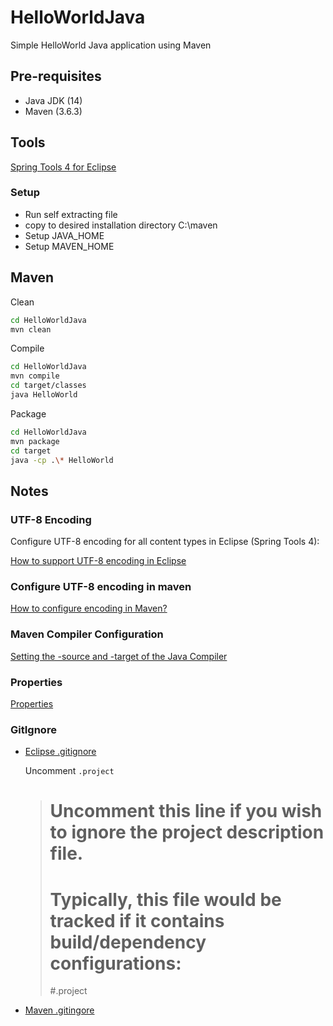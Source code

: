 # HelloWorldJava

Simple HelloWorld Java application using Maven

 ## Pre-requisites
 
 - Java JDK (14)
 - Maven (3.6.3)
 
 ## Tools
 
 [Spring Tools 4 for Eclipse](https://spring.io/tools)
 
 ### Setup
 
 - Run self extracting file
 - copy to desired installation directory C:\maven
 - Setup JAVA_HOME
 - Setup MAVEN_HOME
 
 ## Maven
 
 Clean
 
 ```sh
 cd HelloWorldJava
 mvn clean
 ```
 
Compile
 
 ```sh
 cd HelloWorldJava
 mvn compile
 cd target/classes
 java HelloWorld
 ```
 
Package
 
 ```sh
 cd HelloWorldJava
 mvn package
 cd target
 java -cp .\* HelloWorld
 ``` 
 
## Notes
 
### UTF-8 Encoding
 
Configure UTF-8 encoding for all content types in Eclipse (Spring Tools 4): 

[How to support UTF-8 encoding in Eclipse](https://stackoverflow.com/questions/9180981/how-to-support-utf-8-encoding-in-eclipse)
 
### Configure UTF-8 encoding in maven
 
[How to configure encoding in Maven?](https://stackoverflow.com/questions/3017695/how-to-configure-encoding-in-maven)
 
### Maven Compiler Configuration
 
[Setting the -source and -target of the Java Compiler](https://maven.apache.org/plugins/maven-compiler-plugin/examples/set-compiler-source-and-target.html)
  
### Properties

[Properties](https://maven.apache.org/pom.html#Properties)

### GitIgnore

- [Eclipse .gitignore](https://raw.githubusercontent.com/github/gitignore/master/Global/Eclipse.gitignore)

  Uncomment `.project` 
  
  > # Uncomment this line if you wish to ignore the project description file.
  > # Typically, this file would be tracked if it contains build/dependency configurations:
  > #.project
 
- [Maven .gitingore](https://raw.githubusercontent.com/github/gitignore/master/Maven.gitignore)

 
 
 
 
  